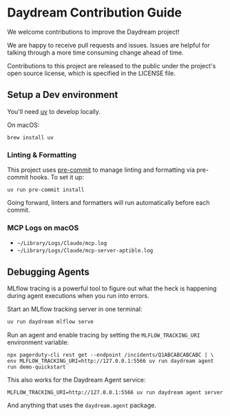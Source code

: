 # Daydream Contribution Guide

We welcome contributions to improve the Daydream project!

We are happy to receive pull requests and issues. Issues are helpful for talking through a more time consuming change ahead of time.

Contributions to this project are released to the public under the project's open source license, which is specified in the LICENSE file.

## Setup a Dev environment

You'll need [uv](https://github.com/astral-sh/uv) to develop locally.

On macOS:

```
brew install uv
```

### Linting & Formatting

This project uses [pre-commit](https://pre-commit.com/) to manage linting and formatting via pre-commit hooks. To set it up:

```
uv run pre-commit install
```

Going forward, linters and formatters will run automatically before each commit.

### MCP Logs on macOS

* `~/Library/Logs/Claude/mcp.log`
* `~/Library/Logs/Claude/mcp-server-aptible.log`

## Debugging Agents

MLflow tracing is a powerful tool to figure out what the heck is happening during agent executions when you run into errors.

Start an MLflow tracking server in one terminal:

```bash
uv run daydream mlflow serve
```

Run an agent and enable tracing by setting the `MLFLOW_TRACKING_URI` environment variable:

```
npx pagerduty-cli rest get --endpoint /incidents/Q1ABCABCABCABC | \
env MLFLOW_TRACKING_URI=http://127.0.0.1:5566 uv run daydream agent run demo-quickstart
```

This also works for the Daydream Agent service:

```
MLFLOW_TRACKING_URI=http://127.0.0.1:5566 uv run daydream agent server
```

And anything that uses the `daydream.agent` package.
